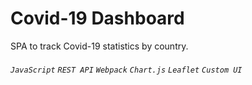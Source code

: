 # Covid-19 Dashboard
SPA to track Covid-19 statistics by country.
###### `JavaScript` `REST API` `Webpack` `Chart.js` `Leaflet` `Custom UI`

